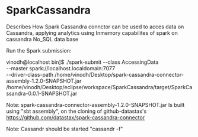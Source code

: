 SparkCassandra
==============

Describes How Spark Cassandra connctor can be used to acces data on Cassandra, applying analytics using Inmemory capabilites of spark on cassandra No_SQL data base

Run the Spark submission:

vinodh@localhost bin]$ ./spark-submit --class AccessingData \
--master spark://localhost.localdomain:7077 \
--driver-class-path /home/vinodh/Desktop/spark-cassandra-connector-assembly-1.2.0-SNAPSHOT.jar \
/home/vinodh/Desktop/eclipse/workspace/SparkCassandra/target/SparkCassandra-0.0.1-SNAPSHOT.jar



Note: spark-cassandra-connector-assembly-1.2.0-SNAPSHOT.jar
Is built using "sbt assembly", on the cloning of github-datastax's 
https://github.com/datastax/spark-cassandra-connector

Note: Cassandr should be started "cassandr -f"
